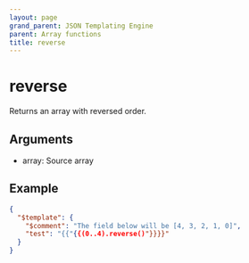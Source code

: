 ```yaml
---
layout: page
grand_parent: JSON Templating Engine
parent: Array functions
title: reverse
---
```


# reverse

Returns an array with reversed order.

## Arguments

 - array: Source array

## Example

```json
{
  "$template": {
    "$comment": "The field below will be [4, 3, 2, 1, 0]",
    "test": "{{"{{(0..4).reverse()"}}}}"
  }
}
```
